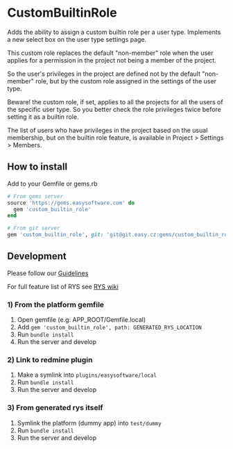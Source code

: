 # CustomBuiltinRole

Adds the ability to assign a custom builtin role per a user type. Implements a new select box on the user type settings page.

This custom role replaces the default "non-member" role when the user applies for a permission in the project not being a member of the project.

So the user's privileges in the project are defined not by the default "non-member" role, but by the custom role assigned in the settings of the user type.

Beware! the custom role, if set, applies to all the projects for all the users of the specific user type. So you better check the role privileges twice before setting it as a builtin role.

The list of users who have privileges in the project based on the usual membership, but on the builtin role feature, is available in Project > Settings > Members.

<!--
  -- Replace for true repository location
  --
[![coverage report](https://git.easy.cz/platform-2.0/features/custom_builtin_role/badges/master/coverage.svg)](https://git.easy.cz/platform-2.0/features/custom_builtin_role/commits/master)
  --
-->

## How to install

Add to your Gemfile or gems.rb

```ruby
# From gems server
source 'https://gems.easysoftware.com' do
  gem 'custom_builtin_role'
end

# From git server
gem 'custom_builtin_role', git: 'git@git.easy.cz:gems/custom_builtin_role', branch: 'master'
```

## Development

Please follow our [Guidelines](https://git.easy.cz/external/guidelines/wikis/home)

For full feature list of RYS see [RYS wiki](https://github.com/easysoftware/rys/wiki)

### 1) From the platform gemfile

1. Open gemfile (e.g: APP_ROOT/Gemfile.local)
2. Add `gem 'custom_builtin_role', path: GENERATED_RYS_LOCATION`
3. Run `bundle install`
4. Run the server and develop

### 2) Link to redmine plugin

1. Make a symlink into `plugins/easysoftware/local`
2. Run `bundle install`
3. Run the server and develop

### 3) From generated rys itself

1. Symlink the platform (dummy app) into `test/dummy`
2. Run `bundle install`
3. Run the server and develop
